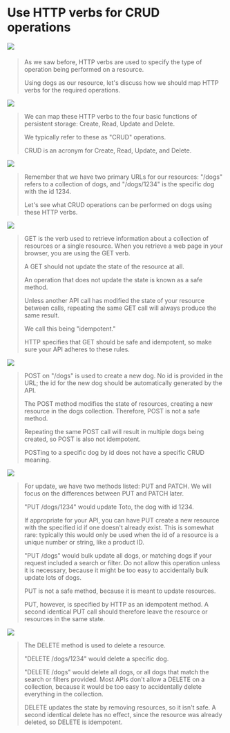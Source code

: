 # Use HTTP verbs for CRUD operations

![](../.gitbook/assets/CRUD\_1.png)

####

> As we saw before, HTTP verbs are used to specify the type of operation being performed on a resource.&#x20;
>
> Using dogs as our resource, let's discuss how we should map HTTP verbs for the required operations.

![](../.gitbook/assets/CRUD\_2.png)

> We can map these HTTP verbs to the four basic functions of persistent storage: Create, Read, Update and Delete.&#x20;
>
> We typically refer to these as "CRUD" operations.&#x20;
>
> CRUD is an acronym for Create, Read, Update, and Delete.

![](../.gitbook/assets/CRUD\_3.png)

> Remember that we have two primary URLs for our resources: "/dogs" refers to a collection of dogs, and "/dogs/1234" is the specific dog with the id 1234.&#x20;
>
> Let's see what CRUD operations can be performed on dogs using these HTTP verbs.

![](../.gitbook/assets/CRUD\_4.png)

> GET is the verb used to retrieve information about a collection of resources or a single resource. When you retrieve a web page in your browser, you are using the GET verb.&#x20;
>
> A GET should not update the state of the resource at all.&#x20;
>
> An operation that does not update the state is known as a safe method.&#x20;
>
> Unless another API call has modified the state of your resource between calls, repeating the same GET call will always produce the same result.&#x20;
>
> We call this being "idempotent."&#x20;
>
> HTTP specifies that GET should be safe and idempotent, so make sure your API adheres to these rules.

![](../.gitbook/assets/CRUD\_5.png)

> POST on "/dogs" is used to create a new dog. No id is provided in the URL; the id for the new dog should be automatically generated by the API.&#x20;
>
> The POST method modifies the state of resources, creating a new resource in the dogs collection. Therefore, POST is not a safe method.&#x20;
>
> Repeating the same POST call will result in multiple dogs being created, so POST is also not idempotent.&#x20;
>
> POSTing to a specific dog by id does not have a specific CRUD meaning.

![](../.gitbook/assets/CRUD\_6.png)

> For update, we have two methods listed: PUT and PATCH. We will focus on the differences between PUT and PATCH later.&#x20;
>
> "PUT /dogs/1234" would update Toto, the dog with id 1234.&#x20;
>
> If appropriate for your API, you can have PUT create a new resource with the specified id if one doesn't already exist. This is somewhat rare: typically this would only be used when the id of a resource is a unique number or string, like a product ID.&#x20;
>
> "PUT /dogs" would bulk update all dogs, or matching dogs if your request included a search or filter. Do not allow this operation unless it is necessary, because it might be too easy to accidentally bulk update lots of dogs.&#x20;
>
> PUT is not a safe method, because it is meant to update resources.&#x20;
>
> PUT, however, is specified by HTTP as an idempotent method. A second identical PUT call should therefore leave the resource or resources in the same state.

![](../.gitbook/assets/CRED\_9.png)

> The DELETE method is used to delete a resource.&#x20;
>
> "DELETE /dogs/1234" would delete a specific dog.&#x20;
>
> "DELETE /dogs" would delete all dogs, or all dogs that match the search or filters provided. Most APIs don't allow a DELETE on a collection, because it would be too easy to accidentally delete everything in the collection.&#x20;
>
> DELETE updates the state by removing resources, so it isn't safe. A second identical delete has no effect, since the resource was already deleted, so DELETE is idempotent.
